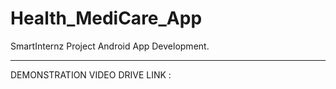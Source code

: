 # Health_MediCare_App
SmartInternz Project Android App Development.
<hr>

DEMONSTRATION VIDEO DRIVE LINK :
